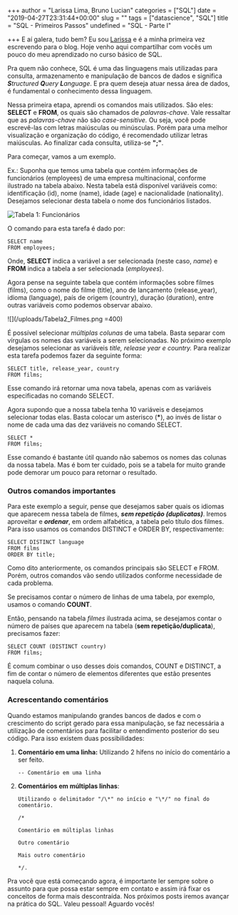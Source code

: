+++
author = "Larissa Lima, Bruno Lucian"
categories = ["SQL"]
date = "2019-04-27T23:31:44+00:00"
slug = ""
tags = ["datascience", "SQL"]
title = "SQL - Primeiros Passos"
undefined = "SQL - Parte I"

+++
E aí galera, tudo bem? Eu sou [Larissa](https://www.linkedin.com/in/larissadossantoslima/ "linkedin") e é a minha primeira vez escrevendo para o blog. Hoje venho aqui compartilhar com vocês um pouco do meu aprendizado no curso básico de SQL.

Pra quem não conhece, SQL é uma das linguagens mais utilizadas para consulta, armazenamento e manipulação de bancos de dados e significa **_S_**_tructured **Q**uery **L**anguage_. E pra quem deseja atuar nessa área de dados, é fundamental o conhecimento dessa linguagem.

Nessa primeira etapa, aprendi os comandos mais utilizados. São eles: **SELECT** e **FROM**, os quais são chamados de _palavras-chave_. Vale ressaltar que as _palavras-chave_ não são _case-sensitive._ Ou seja, você pode escrevê-las com letras maiúsculas ou minúsculas. Porém para uma melhor visualização e organização do código, é recomendado utilizar letras maiúsculas. Ao finalizar cada consulta, utiliza-se **";"**.

Para começar, vamos a um exemplo.

Ex.: Suponha que temos uma tabela que contém informações de funcionários (employees) de uma empresa multinacional, conforme ilustrado na tabela abaixo. Nesta tabela está disponível variáveis como: identificação (id), nome (name), idade (age) e nacionalidade (nationality). Desejamos selecionar desta tabela o nome dos funcionários listados.

![](/uploads/Tabela1.jpeg "Tabela 1: Funcionários")

O comando para esta tarefa é dado por:

    SELECT name
    FROM employees;

Onde, **SELECT** indica a variável a ser selecionada (neste caso, _name_) e **FROM** indica a tabela a ser selecionada (_employees_).

Agora pense na seguinte tabela que contém informações sobre filmes (films), como o nome do filme (title), ano de lançamento (release_year), idioma (language), país de origem (country), duração (duration), entre outras variáveis como podemos observar abaixo.

![](/uploads/Tabela2_Filmes.png =400)

É possível selecionar _múltiplas colunas_ de uma tabela. Basta separar com vírgulas os nomes das variáveis a serem selecionadas. No próximo exemplo desejamos selecionar as variáveis _title, release year e country._ Para realizar esta tarefa podemos fazer da seguinte forma:

    SELECT title, release_year, country 
    FROM films;

Esse comando irá retornar uma nova tabela, apenas com as variáveis especificadas no comando SELECT.

Agora supondo que a nossa tabela tenha 10 variáveis e desejamos selecionar todas elas. Basta colocar um asterisco (__*__), ao invés de listar o nome de cada uma das dez variáveis no comando SELECT.

    SELECT * 
    FROM films;

Esse comando é bastante útil quando não sabemos os nomes das colunas da nossa tabela. Mas é bom ter cuidado, pois se a tabela for muito grande pode demorar um pouco para retornar o resultado.

### **Outros comandos importantes**

Para este exemplo a seguir, pense que desejamos saber quais os idiomas que aparecem nessa tabela de filmes, **_sem repetição (duplicatas)_**. Iremos aproveitar e **_ordenar_**, em ordem alfabética, a tabela pelo título dos filmes. Para isso usamos os comandos DISTINCT e ORDER BY, respectivamente:

    SELECT DISTINCT language 
    FROM films 
    ORDER BY title;

Como dito anteriormente, os comandos principais são SELECT e FROM. Porém, outros comandos vão sendo utilizados conforme necessidade de cada problema.

Se precisamos contar o número de linhas de uma tabela, por exemplo, usamos o comando **COUNT**.

Então, pensando na tabela _filmes_ ilustrada acima, se desejamos contar o número de países que aparecem na tabela (**sem repetição/duplicata**), precisamos fazer:

    SELECT COUNT (DISTINCT country) 
    FROM films;

É comum combinar o uso desses dois comandos, COUNT e DISTINCT, a fim de contar o número de elementos diferentes que estão presentes naquela coluna.

### **Acrescentando comentários**

Quando estamos manipulando grandes bancos de dados e com o crescimento do script gerado para essa manipulação, se faz necessária a utilização de comentários para facilitar o entendimento posterior do seu código. Para isso existem duas possibilidades:

1. **Comentário em uma linha:** Utilizando 2 hífens no início do comentário a ser feito.

       -- Comentário em uma linha
2. **Comentários em múltiplas linhas**:

       Utilizando o delimitador "/\*" no início e "\*/" no final do comentário.
       
       /* 
       
       Comentário em múltiplas linhas
       
       Outro comentário
       
       Mais outro comentário
       
       */.

Pra você que está começando agora, é importante ler sempre sobre o assunto para que possa estar sempre em contato e assim irá fixar os conceitos de forma mais descontraída. Nos próximos posts iremos avançar na prática do SQL. Valeu pessoal! Aguardo vocês!